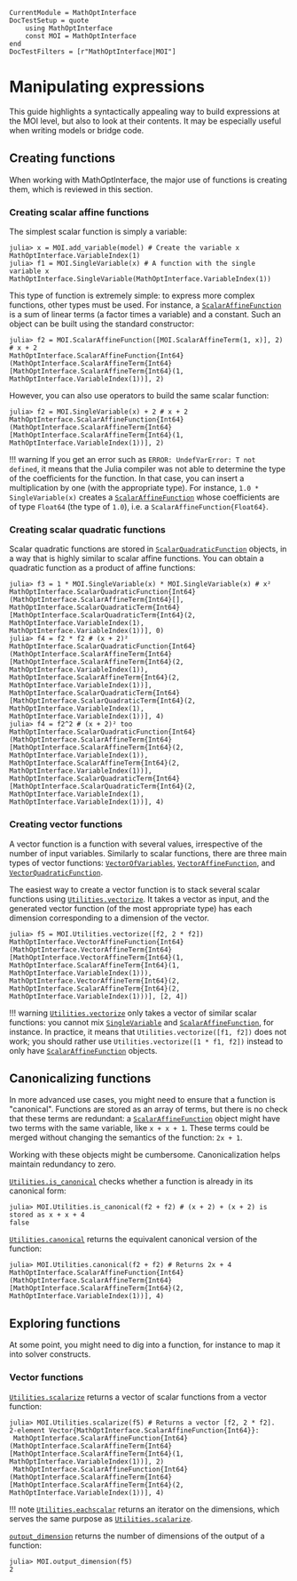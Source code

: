 ```@meta
CurrentModule = MathOptInterface
DocTestSetup = quote
    using MathOptInterface
    const MOI = MathOptInterface
end
DocTestFilters = [r"MathOptInterface|MOI"]
```

# Manipulating expressions

This guide highlights a syntactically appealing way to build expressions at the
MOI level, but also to look at their contents. It may be especially useful
when writing models or bridge code.

## Creating functions

When working with MathOptInterface, the major use of functions is creating 
them, which is reviewed in this section.

### Creating scalar affine functions

The simplest scalar function is simply a variable: 

```jldoctest expr; setup=:(model = MOI.Utilities.CachingOptimizer(MOI.Utilities.Model{Float64}(), MOI.Utilities.AUTOMATIC); )
julia> x = MOI.add_variable(model) # Create the variable x
MathOptInterface.VariableIndex(1)
julia> f1 = MOI.SingleVariable(x) # A function with the single variable x
MathOptInterface.SingleVariable(MathOptInterface.VariableIndex(1))
```

This type of function is extremely simple: to express more complex functions, 
other types must be used. For instance, a [`ScalarAffineFunction`](@ref) is a
sum of linear terms (a factor times a variable) and a constant. Such an object
can be built using the standard constructor: 

```jldoctest expr
julia> f2 = MOI.ScalarAffineFunction([MOI.ScalarAffineTerm(1, x)], 2) # x + 2
MathOptInterface.ScalarAffineFunction{Int64}(MathOptInterface.ScalarAffineTerm{Int64}[MathOptInterface.ScalarAffineTerm{Int64}(1, MathOptInterface.VariableIndex(1))], 2)
```

However, you can also use operators to build the same scalar function: 

```jldoctest expr
julia> f2 = MOI.SingleVariable(x) + 2 # x + 2
MathOptInterface.ScalarAffineFunction{Int64}(MathOptInterface.ScalarAffineTerm{Int64}[MathOptInterface.ScalarAffineTerm{Int64}(1, MathOptInterface.VariableIndex(1))], 2)
```

!!! warning
    If you get an error such as `ERROR: UndefVarError: T not defined`, it 
    means that the Julia compiler was not able to determine the type of the 
    coefficients for the function. In that case, you can insert a 
    multiplication by one (with the appropriate type). For instance,
    `1.0 * SingleVariable(x)` creates a
    [`ScalarAffineFunction`](@ref) whose coefficients are of type `Float64`
    (the type of `1.0`), i.e. a `ScalarAffineFunction{Float64}`.

### Creating scalar quadratic functions

Scalar quadratic functions are stored in [`ScalarQuadraticFunction`](@ref) 
objects, in a way that is highly similar to scalar affine functions. You can
obtain a quadratic function as a product of affine functions: 

```jldoctest expr
julia> f3 = 1 * MOI.SingleVariable(x) * MOI.SingleVariable(x) # x²
MathOptInterface.ScalarQuadraticFunction{Int64}(MathOptInterface.ScalarAffineTerm{Int64}[], MathOptInterface.ScalarQuadraticTerm{Int64}[MathOptInterface.ScalarQuadraticTerm{Int64}(2, MathOptInterface.VariableIndex(1), MathOptInterface.VariableIndex(1))], 0)
julia> f4 = f2 * f2 # (x + 2)²
MathOptInterface.ScalarQuadraticFunction{Int64}(MathOptInterface.ScalarAffineTerm{Int64}[MathOptInterface.ScalarAffineTerm{Int64}(2, MathOptInterface.VariableIndex(1)), MathOptInterface.ScalarAffineTerm{Int64}(2, MathOptInterface.VariableIndex(1))], MathOptInterface.ScalarQuadraticTerm{Int64}[MathOptInterface.ScalarQuadraticTerm{Int64}(2, MathOptInterface.VariableIndex(1), MathOptInterface.VariableIndex(1))], 4)
julia> f4 = f2^2 # (x + 2)² too
MathOptInterface.ScalarQuadraticFunction{Int64}(MathOptInterface.ScalarAffineTerm{Int64}[MathOptInterface.ScalarAffineTerm{Int64}(2, MathOptInterface.VariableIndex(1)), MathOptInterface.ScalarAffineTerm{Int64}(2, MathOptInterface.VariableIndex(1))], MathOptInterface.ScalarQuadraticTerm{Int64}[MathOptInterface.ScalarQuadraticTerm{Int64}(2, MathOptInterface.VariableIndex(1), MathOptInterface.VariableIndex(1))], 4)
```

### Creating vector functions

A vector function is a function with several values, irrespective of the number
of input variables. Similarly to scalar functions, there are three main types 
of vector functions: [`VectorOfVariables`](@ref), 
[`VectorAffineFunction`](@ref), and [`VectorQuadraticFunction`](@ref).

The easiest way to create a vector function is to stack several scalar
functions using [`Utilities.vectorize`](@ref). It takes a vector as input,
and the generated vector function (of the most appropriate type) has each 
dimension corresponding to a dimension of the vector.

```jldoctest expr
julia> f5 = MOI.Utilities.vectorize([f2, 2 * f2])
MathOptInterface.VectorAffineFunction{Int64}(MathOptInterface.VectorAffineTerm{Int64}[MathOptInterface.VectorAffineTerm{Int64}(1, MathOptInterface.ScalarAffineTerm{Int64}(1, MathOptInterface.VariableIndex(1))), MathOptInterface.VectorAffineTerm{Int64}(2, MathOptInterface.ScalarAffineTerm{Int64}(2, MathOptInterface.VariableIndex(1)))], [2, 4])
```

!!! warning
    [`Utilities.vectorize`](@ref) only takes a vector of similar scalar 
    functions: you cannot mix [`SingleVariable`](@ref) and 
    [`ScalarAffineFunction`](@ref), for instance. In practice, it means that 
    `Utilities.vectorize([f1, f2])` does not work; you should rather use 
    `Utilities.vectorize([1 * f1, f2])` instead to only have 
    [`ScalarAffineFunction`](@ref) objects.

## Canonicalizing functions

In more advanced use cases, you might need to ensure that a function is 
"canonical". Functions are stored as an array of terms, but there is no check
that these terms are redundant: a [`ScalarAffineFunction`](@ref) object might
have two terms with the same variable, like `x + x + 1`. These terms could be
merged without changing the semantics of the function: `2x + 1`. 

Working with these objects might be cumbersome. Canonicalization helps maintain 
redundancy to zero. 

[`Utilities.is_canonical`](@ref) checks whether a function is already in its 
canonical form:

```jldoctest expr
julia> MOI.Utilities.is_canonical(f2 + f2) # (x + 2) + (x + 2) is stored as x + x + 4
false
```

[`Utilities.canonical`](@ref) returns the equivalent canonical version of the 
function:

```jldoctest expr
julia> MOI.Utilities.canonical(f2 + f2) # Returns 2x + 4
MathOptInterface.ScalarAffineFunction{Int64}(MathOptInterface.ScalarAffineTerm{Int64}[MathOptInterface.ScalarAffineTerm{Int64}(2, MathOptInterface.VariableIndex(1))], 4)
```

## Exploring functions

At some point, you might need to dig into a function, for instance to map it 
into solver constructs.

### Vector functions

[`Utilities.scalarize`](@ref) returns a vector of scalar functions from a
vector function:

```jldoctest expr
julia> MOI.Utilities.scalarize(f5) # Returns a vector [f2, 2 * f2].
2-element Vector{MathOptInterface.ScalarAffineFunction{Int64}}:
 MathOptInterface.ScalarAffineFunction{Int64}(MathOptInterface.ScalarAffineTerm{Int64}[MathOptInterface.ScalarAffineTerm{Int64}(1, MathOptInterface.VariableIndex(1))], 2)
 MathOptInterface.ScalarAffineFunction{Int64}(MathOptInterface.ScalarAffineTerm{Int64}[MathOptInterface.ScalarAffineTerm{Int64}(2, MathOptInterface.VariableIndex(1))], 4)
```

!!! note
    [`Utilities.eachscalar`](@ref) returns an iterator on the dimensions, which
    serves the same purpose as [`Utilities.scalarize`](@ref).

[`output_dimension`](@ref) returns the number of dimensions of the 
output of a function:

```jldoctest expr
julia> MOI.output_dimension(f5)
2
```
